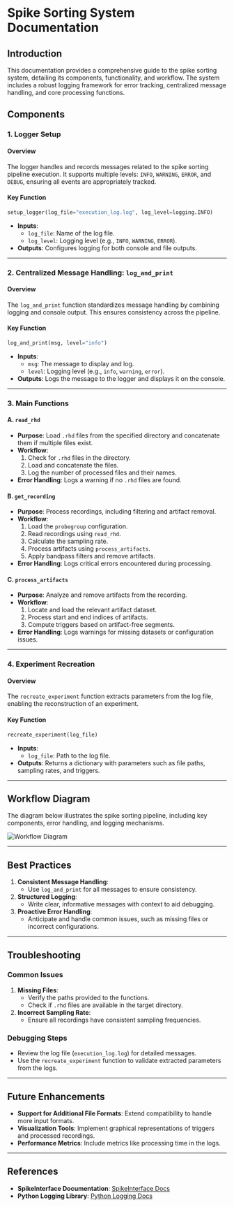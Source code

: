 # Spike Sorting System Documentation

## Introduction
This documentation provides a comprehensive guide to the spike sorting system, detailing its components, functionality, and workflow. The system includes a robust logging framework for error tracking, centralized message handling, and core processing functions.

## Components

### 1. Logger Setup
#### Overview
The logger handles and records messages related to the spike sorting pipeline execution. It supports multiple levels: `INFO`, `WARNING`, `ERROR`, and `DEBUG`, ensuring all events are appropriately tracked.

#### Key Function
```python
setup_logger(log_file="execution_log.log", log_level=logging.INFO)
```
- **Inputs**: 
  - `log_file`: Name of the log file.
  - `log_level`: Logging level (e.g., `INFO`, `WARNING`, `ERROR`).
- **Outputs**: Configures logging for both console and file outputs.

---

### 2. Centralized Message Handling: `log_and_print`
#### Overview
The `log_and_print` function standardizes message handling by combining logging and console output. This ensures consistency across the pipeline.

#### Key Function
```python
log_and_print(msg, level="info")
```
- **Inputs**: 
  - `msg`: The message to display and log.
  - `level`: Logging level (e.g., `info`, `warning`, `error`).
- **Outputs**: Logs the message to the logger and displays it on the console.

---

### 3. Main Functions

#### A. `read_rhd`
- **Purpose**: Load `.rhd` files from the specified directory and concatenate them if multiple files exist.
- **Workflow**:
  1. Check for `.rhd` files in the directory.
  2. Load and concatenate the files.
  3. Log the number of processed files and their names.
- **Error Handling**: Logs a warning if no `.rhd` files are found.

#### B. `get_recording`
- **Purpose**: Process recordings, including filtering and artifact removal.
- **Workflow**:
  1. Load the `probegroup` configuration.
  2. Read recordings using `read_rhd`.
  3. Calculate the sampling rate.
  4. Process artifacts using `process_artifacts`.
  5. Apply bandpass filters and remove artifacts.
- **Error Handling**: Logs critical errors encountered during processing.

#### C. `process_artifacts`
- **Purpose**: Analyze and remove artifacts from the recording.
- **Workflow**:
  1. Locate and load the relevant artifact dataset.
  2. Process start and end indices of artifacts.
  3. Compute triggers based on artifact-free segments.
- **Error Handling**: Logs warnings for missing datasets or configuration issues.

---

### 4. Experiment Recreation
#### Overview
The `recreate_experiment` function extracts parameters from the log file, enabling the reconstruction of an experiment.

#### Key Function
```python
recreate_experiment(log_file)
```
- **Inputs**: 
  - `log_file`: Path to the log file.
- **Outputs**: Returns a dictionary with parameters such as file paths, sampling rates, and triggers.

---

## Workflow Diagram
The diagram below illustrates the spike sorting pipeline, including key components, error handling, and logging mechanisms.

![Workflow Diagram](A_structured_flowchart_diagram_illustrating_a_spik.png)

---

## Best Practices
1. **Consistent Message Handling**:
   - Use `log_and_print` for all messages to ensure consistency.
2. **Structured Logging**:
   - Write clear, informative messages with context to aid debugging.
3. **Proactive Error Handling**:
   - Anticipate and handle common issues, such as missing files or incorrect configurations.

---

## Troubleshooting
### Common Issues
1. **Missing Files**:
   - Verify the paths provided to the functions.
   - Check if `.rhd` files are available in the target directory.
2. **Incorrect Sampling Rate**:
   - Ensure all recordings have consistent sampling frequencies.

### Debugging Steps
- Review the log file (`execution_log.log`) for detailed messages.
- Use the `recreate_experiment` function to validate extracted parameters from the logs.

---

## Future Enhancements
- **Support for Additional File Formats**: Extend compatibility to handle more input formats.
- **Visualization Tools**: Implement graphical representations of triggers and processed recordings.
- **Performance Metrics**: Include metrics like processing time in the logs.

---

## References
- **SpikeInterface Documentation**: [SpikeInterface Docs](https://spikeinterface.readthedocs.io)
- **Python Logging Library**: [Python Logging Docs](https://docs.python.org/3/library/logging.html)



